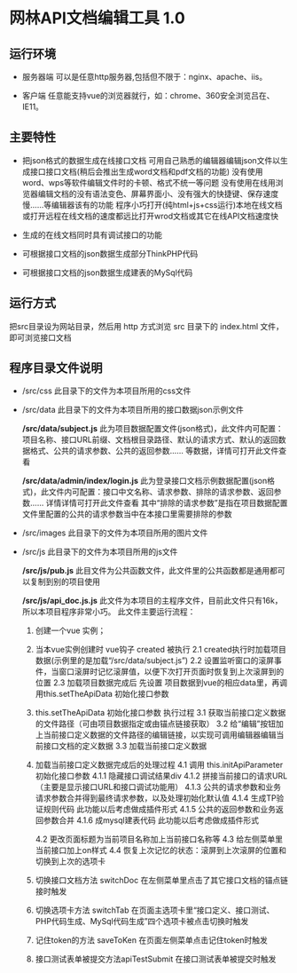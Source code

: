 网林API文档编辑工具 1.0
===============

## 运行环境
* 服务器端
   可以是任意http服务器,包括但不限于：nginx、apache、iis。

* 客户端
   任意能支持vue的浏览器就行，如：chrome、360安全浏览吕在、IE11。

## 主要特性
* 把json格式的数据生成在线接口文档
   可用自己熟悉的编辑器编辑json文件以生成接口接口文档(稍后会推出生成word文档和pdf文档的功能)
   没有使用word、wps等软件编辑文件时的卡顿、格式不统一等问题
   没有使用在线用浏览器编辑文档的没有语法变色、屏幕界面小、没有强大的快捷键、保存速度慢……等编辑器该有的功能
   程序小巧打开(纯html+js+css运行)本地在线文档或打开远程在线文档的速度都远比打开wrod文档或其它在线API文档速度快

* 生成的在线文档同时具有调试接口的功能
* 可根据接口文档的json数据生成部分ThinkPHP代码
* 可根据接口文档的json数据生成建表的MySql代码

## 运行方式
   把src目录设为网站目录，然后用 http 方式浏览 src 目录下的 index.html 文件，即可浏览接口文档

## 程序目录文件说明
* /src/css
   此目录下的文件为本项目所用的css文件

* /src/data
   此目录下的文件为本项目所用的接口数据json示例文件
   
   **/src/data/subject.js**
   此为项目数据配置文件(json格式)，此文件内可配置：项目名称、接口URL前缀、文档根目录路径、默认的请求方式、默认的返回数据格式、公共的请求参数、公共的返回参数……
   等数据，详情可打开此文件查看
   
   **/src/data/admin/index/login.js**
   此为登录接口文档示例数据配置(json格式)，此文件内可配置：接口中文名称、请求参数、排除的请求参数、返回参数…… 详情详情可打开此文件查看
   其中“排除的请求参数”是指在项目数据配置文件里配置的公共的请求参数当中在本接口里需要排除的参数


* /src/images
   此目录下的文件为本项目所用的图片文件
   
* /src/js
   此目录下的文件为本项目所用的js文件
   
   **/src/js/pub.js**
   此目文件为公共函数文件，此文件里的公共函数都是通用都可以复制到别的项目使用
   
   **/src/js/api_doc.js.js**
   此文件为本项目的主程序文件，目前此文件只有16k，所以本项目程序非常小巧。
   此文件主要运行流程：
   1. 创建一个vue 实例；
   2. 当本vue实例创建时 vue钩子 created 被执行
      2.1 created执行时加载项目数据(示例里的是加载“/src/data/subject.js”)
      2.2 设置监听窗口的滚屏事件，当窗口滚屏时记忆滚屏值，以便下次打开页面时恢复到上次滚屏到的位置
      2.3 加载项目数据完成后 先设置 项目数据到vue的相应data里，再调用this.setTheApiData 初始化接口参数

   3. this.setTheApiData 初始化接口参数 执行过程
      3.1 获取当前接口定义数据的文件路径（可由项目数据指定或由锚点链接获取）
      3.2 给“编辑”按钮加上当前接口定义数据的文件路径的编辑链接，以实现可调用编辑器编辑当前接口文档的定义数据
      3.3 加载当前接口定义数据
      
   4. 加载当前接口定义数据完成后的处理过程
      4.1 调用 this.initApiParameter 初始化接口参数
         4.1.1 隐藏接口调试结果div
         4.1.2 拼接当前接口的请求URL（主要是显示接口URL和接口调试功能用）
         4.1.3 公共的请求参数和业务请求参数合并得到最终请求参数，以及处理初始化默认值
         4.1.4 生成TP验证规则代码 此功能以后考虑做成插件形式
         4.1.5 公共的返回参数和业务返回参数合并
         4.1.6 成mysql建表代码 此功能以后考虑做成插件形式
         
      4.2 更改页面标题为当前项目名称加上当前接口名称等
      4.3 给左侧菜单里当前接口加上on样式
      4.4 恢复上次记忆的状态：滚屏到上次滚屏的位置和切换到上次的选项卡
	
	5. 切换接口文档方法 switchDoc 在左侧菜单里点击了其它接口文档的锚点链接时触发
	6. 切换选项卡方法 switchTab 在页面主选项卡里“接口定义、接口测试、PHP代码生成、MySql代码生成”四个选项卡被点击切换时触发
	7. 记住token的方法 saveToKen 在页面左侧菜单点击记住token时触发
	8. 接口测试表单被提交方法apiTestSubmit 在接口测试表单被提交时触发